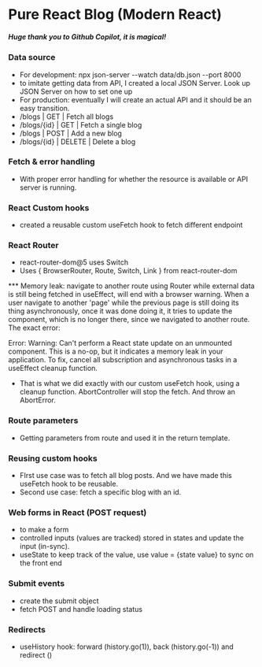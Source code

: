 # Pure React Blog (Modern React)

##### Huge thank you to Github Copilot, it is magical!

### Data source

- For development: npx json-server --watch data/db.json --port 8000
- to imitate getting data from API, I created a local JSON Server. Look up JSON Server on how to set one up
- For production: eventually I will create an actual API and it should be an easy transition.
- /blogs | GET | Fetch all blogs
- /blogs/{id} | GET | Fetch a single blog
- /blogs | POST | Add a new blog
- /blogs/{id} | DELETE | Delete a blog

### Fetch & error handling

- With proper error handling for whether the resource is available or API server is running.

### React Custom hooks

- created a reusable custom useFetch hook to fetch different endpoint

### React Router

- react-router-dom@5 uses Switch
- Uses { BrowserRouter, Route, Switch, Link } from react-router-dom

\*\*\* Memory leak: navigate to another route using Router while external data is still being fetched in useEffect, will end with a browser warning. When a user navigate to another 'page' while the previous page is still doing its thing asynchronously, once it was done doing it, it tries to update the component, which is no longer there, since we navigated to another route. The exact error:

Error: Warning: Can't perform a React state update on an unmounted component. This is a no-op, but it indicates a memory leak in your application. To fix, cancel all subscription and asynchronous tasks in a useEffect cleanup function.

- That is what we did exactly with our custom useFetch hook, using a cleanup function. AbortController will stop the fetch. And throw an AbortError.

### Route parameters

- Getting parameters from route and used it in the return template.

### Reusing custom hooks

- FIrst use case was to fetch all blog posts. And we have made this useFetch hook to be reusable.
- Second use case: fetch a specific blog with an id.

### Web forms in React (POST request)

- to make a form
- controlled inputs (values are tracked) stored in states and update the input (in-sync).
- useState to keep track of the value, use value = {state value} to sync on the front end

### Submit events

- create the submit object
- fetch POST and handle loading status

### Redirects

- useHistory hook: forward (history.go(1)), back (history.go(-1)) and redirect ()
